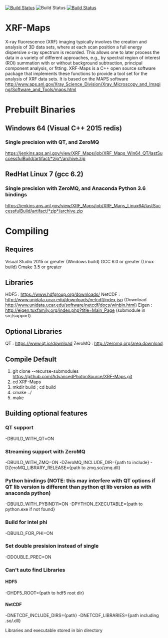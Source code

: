 [![Build Status](https://travis-ci.org/aglowacki/XRF-Maps.svg?branch=master)](https://travis-ci.org/aglowacki/XRF-Maps)
![Build Status](https://github.com/aglowacki/XRF-Maps/workflows/cmake/badge.svg)
[![Build Status](https://dev.azure.com/aglow/XRF-Maps/_apis/build/status/aglowacki.XRF-Maps?branchName=master)](https://dev.azure.com/aglow/XRF-Maps/_build/latest?definitionId=2&branchName=master)

# XRF-Maps

X-ray fluorescence (XRF) imaging typically involves the creation and analysis of 3D data sets, where at each scan position a full energy dispersive x-ray spectrum is recorded. This allows one to later process the data in a variety of different approaches, e.g., by spectral region of interest (ROI) summation with or without background subtraction, principal component analysis, or fitting. XRF-Maps is a C++ open source software package that implements these functions to provide a tool set for the analysis of XRF data sets. It is based on the MAPS software http://www.aps.anl.gov/Xray_Science_Division/Xray_Microscopy_and_Imaging/Software_and_Tools/maps.html

# Prebuilt Binaries
## Windows 64 (Visual C++ 2015 redis)
### Single precision with QT, and ZeroMQ
 https://jenkins.aps.anl.gov/view/XRF_Maps/job/XRF_Maps_Win64_QT/lastSuccessfulBuild/artifact/*zip*/archive.zip

## RedHat Linux 7 (gcc 6.2)
### Single precision with ZeroMQ, and Anaconda Python 3.6 bindings
 https://jenkins.aps.anl.gov/view/XRF_Maps/job/XRF_Maps_Linux64/lastSuccessfulBuild/artifact/*zip*/archive.zip

# Compiling
## Requires 
Visual Studio 2015 or greater (Windows build)
GCC 6.0 or greater (Linux build)
Cmake 3.5 or greater

## Libraries
 HDF5 : https://www.hdfgroup.org/downloads/
 NetCDF : http://www.unidata.ucar.edu/downloads/netcdf/index.jsp (Download http://www.unidata.ucar.edu/software/netcdf/docs/winbin.html)
 Eigen : http://eigen.tuxfamily.org/index.php?title=Main_Page (submodule in src/support)

## Optional Libraries
 QT : https://www.qt.io/download
 ZeroMQ : http://zeromq.org/area:download


## Compile Default
 1) git clone --recurse-submodules https://github.com/AdvancedPhotonSource/XRF-Maps.git
 2) cd XRF-Maps
 3) mkdir build ; cd build
 4) cmake ../
 5) make

## Building optional features
### QT support 
 -DBUILD_WITH_QT=ON

### Streaming support with ZeroMQ
 -DBUILD_WITH_ZMQ=ON -DZeroMQ_INCLUDE_DIR={path to include} -DZeroMQ_LIBRARY_RELEASE={path to zmq.so/zmq.dll}

### Python bindings (NOTE: this may interfere with QT options if QT lib version is different than python qt lib version as with anaconda python)
 -DBUILD_WITH_PYBIND11=ON 
 -DPYTHON_EXECUTABLE={path to python.exe if not found}

### Build for intel phi
 -DBUILD_FOR_PHI=ON

### Set double presision instead of single
 -DDOUBLE_PREC=ON

### Can't auto find Libraries
#### HDF5
 -DHDF5_ROOT={path to hdf5 root dir}

#### NetCDF
 -DNETCDF_INCLUDE_DIRS={path} -DNETCDF_LIBRARIES={path including .so/.dll}


 Libraries and executable stored in bin directory
